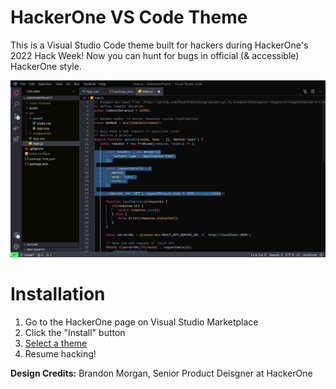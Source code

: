 # HackerOne VS Code Theme

This is a Visual Studio Code theme built for hackers during HackerOne's 2022 Hack Week! Now you can hunt for bugs in official (& accessible) HackerOne style.

<p align="center">
  <img src="https://raw.githubusercontent.com/Hacker0x01/HackerOne-VS-Code-Theme/main/images/h1-vscode1.jpeg">
</p>

# Installation

1. Go to the HackerOne page on Visual Studio Marketplace
2. Click the "Install" button
3. [Select a theme](https://code.visualstudio.com/docs/getstarted/themes#_selecting-the-color-theme)
4. Resume hacking!

**Design Credits:** Brandon Morgan, Senior Product Deisgner at HackerOne

